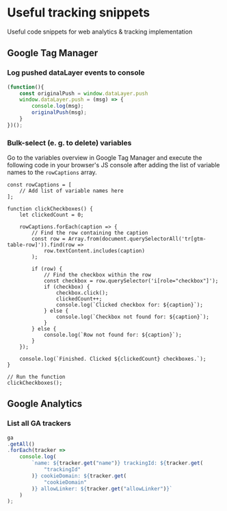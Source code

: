 # Useful tracking snippets
Useful code snippets for web analytics &amp; tracking implementation

## Google Tag Manager

### Log pushed dataLayer events to console

```javascript
(function(){
    const originalPush = window.dataLayer.push
    window.dataLayer.push = (msg) => {
        console.log(msg);
        originalPush(msg);
    }
})();
```

### Bulk-select (e. g. to delete) variables

Go to the variables overview in Google Tag Manager and execute the following code in your browser's JS console after adding the list of variable names to the `rowCaptions` array.

```
const rowCaptions = [
    // Add list of variable names here
];

function clickCheckboxes() {
    let clickedCount = 0;

    rowCaptions.forEach(caption => {
        // Find the row containing the caption
        const row = Array.from(document.querySelectorAll('tr[gtm-table-row]')).find(row => 
            row.textContent.includes(caption)
        );

        if (row) {
            // Find the checkbox within the row
            const checkbox = row.querySelector('i[role="checkbox"]');
            if (checkbox) {
                checkbox.click();
                clickedCount++;
                console.log(`Clicked checkbox for: ${caption}`);
            } else {
                console.log(`Checkbox not found for: ${caption}`);
            }
        } else {
            console.log(`Row not found for: ${caption}`);
        }
    });

    console.log(`Finished. Clicked ${clickedCount} checkboxes.`);
}

// Run the function
clickCheckboxes();
```

## Google Analytics

### List all GA trackers

```javascript
ga
.getAll()
.forEach(tracker =>
	console.log(
		`name: ${tracker.get("name")} trackingId: ${tracker.get(
			"trackingId"
		)} cookieDomain: ${tracker.get(
			"cookieDomain"
		)} allowLinker: ${tracker.get("allowLinker")}`
	)
);
```

